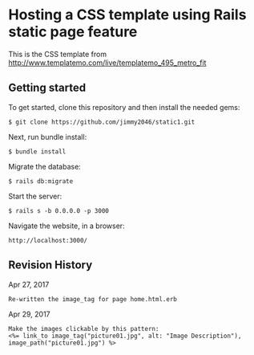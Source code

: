 # Hosting a CSS template using Rails static page feature
This is the CSS template from http://www.templatemo.com/live/templatemo_495_metro_fit

## Getting started
To get started, clone this repository and then install the needed gems:
```
$ git clone https://github.com/jimmy2046/static1.git
```

Next, run bundle install:
```
$ bundle install
```

Migrate the database:
```
$ rails db:migrate
```

Start the server:
```
$ rails s -b 0.0.0.0 -p 3000
```

Navigate the website, in a browser:
```
http://localhost:3000/
```

## Revision History
Apr 27, 2017
```
Re-written the image_tag for page home.html.erb
```

Apr 29, 2017
```
Make the images clickable by this pattern:
<%= link_to image_tag("picture01.jpg", alt: "Image Description"), image_path("picture01.jpg") %>
```